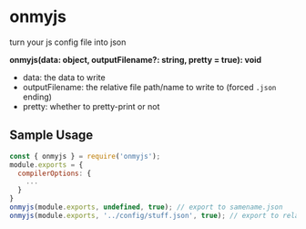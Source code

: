 # onmyjs

turn your js config file into json

**onmyjs(data: object, outputFilename?: string, pretty = true): void**

- data: the data to write
- outputFilename: the relative file path/name to write to (forced `.json` ending)
- pretty: whether to pretty-print or not

## Sample Usage

```javascript
const { onmyjs } = require('onmyjs');
module.exports = {
  compilerOptions: {
    ...
  }
}
onmyjs(module.exports, undefined, true); // export to samename.json
onmyjs(module.exports, '../config/stuff.json', true); // export to relative path
```
